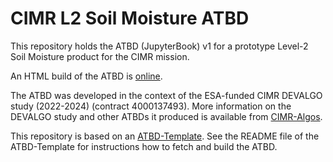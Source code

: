 # CIMR L2 Soil Moisture ATBD

This repository holds the ATBD (JupyterBook) v1 for a prototype Level-2 Soil Moisture product for the CIMR mission.

An HTML build of the ATBD is [online](https://cimr-algos.github.io/SoilMoisture_ATBD/intro.html).

The ATBD was developed in the context of the ESA-funded CIMR DEVALGO study (2022-2024) (contract 4000137493). More information on the DEVALGO study
and other ATBDs it produced is available from [CIMR-Algos](https://github.com/CIMR-Algos).

This repository is based on an [ATBD-Template](https://github.com/CIMR-Algos/ATBD-Template). See the README file of the ATBD-Template for instructions
how to fetch and build the ATBD.